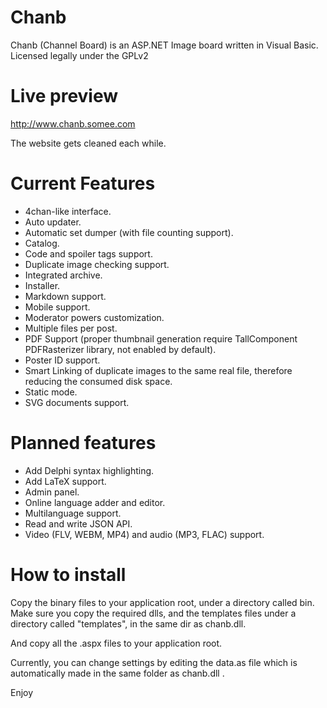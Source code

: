 Chanb
=====

Chanb (Channel Board) is an ASP.NET Image board written in Visual Basic. 
Licensed legally under the GPLv2

Live preview
=============

http://www.chanb.somee.com

The website gets cleaned each while.

Current Features
========

* 4chan-like interface.
* Auto updater.
* Automatic set dumper (with file counting support).
* Catalog.
* Code and spoiler tags support.
* Duplicate image checking support.
* Integrated archive.
* Installer.
* Markdown support.
* Mobile support.
* Moderator powers customization.
* Multiple files per post.
* PDF Support (proper thumbnail generation require TallComponent PDFRasterizer library, not enabled by default).
* Poster ID support.
* Smart Linking of duplicate images to the same real file, therefore reducing the consumed disk space.
* Static mode.
* SVG documents support.

Planned features
=================

* Add Delphi syntax highlighting.
* Add LaTeX support.
* Admin panel.
* Online language adder and editor.
* Multilanguage support.
* Read and write JSON API.
* Video (FLV, WEBM, MP4) and audio (MP3, FLAC) support.

How to install
==============

Copy the binary files to your application root, under a directory called bin. Make sure you copy the required dlls, and the templates files under a directory called "templates", in the same dir as chanb.dll.

And copy all the .aspx files to your application root.

Currently, you can change settings by editing the data.as file which is automatically made in the same folder as chanb.dll .

Enjoy
